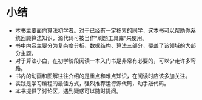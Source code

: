 # 小结

- 本书主要面向算法初学者。对于已经有一定积累的同学，这本书可以帮助你系统回顾算法知识，源代码可被当作“刷题工具库”来使用。
- 书中内容主要分为复杂度分析、数据结构、算法三部分，覆盖了该领域的大部分主题。
- 对于算法小白，在初学阶段阅读一本入门书是非常有必要的，可以少走许多弯路。
- 书内的动画和图解往往介绍的是重点和难点知识，在阅读时应该多加关注。
- 实践是学习编程的最佳方式，强烈推荐运行源代码，动手敲代码。
- 本书提供了讨论区，遇到疑惑可以随时提问。
